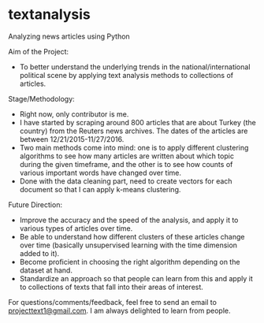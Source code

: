 # textanalysis
Analyzing news articles using Python

Aim of the Project: 
- To better understand the underlying trends in the national/international political scene by applying text analysis methods to collections of articles. 

Stage/Methodology: 
- Right now, only contributor is me. 
- I have started by scraping around 800 articles that are about Turkey (the country) from the Reuters news archives. The dates of the articles are between 12/21/2015-11/27/2016. 
- Two main methods come into mind: one is to apply different clustering algorithms to see how many articles are written about which topic during the given timeframe, and the other is to see how counts of various important words have changed over time.
- Done with the data cleaning part, need to create vectors for each document so that I can apply k-means clustering.

Future Direction:
- Improve the accuracy and the speed of the analysis, and apply it to various types of articles over time.
- Be able to understand how different clusters of these articles change over time (basically unsupervised learning with the time dimension added to it).
- Become proficient in choosing the right algorithm depending on the dataset at hand. 
- Standardize an approach so that people can learn from this and apply it to collections of texts that fall into their areas of interest.

For questions/comments/feedback, feel free to send an email to projecttext1@gmail.com. I am always delighted to learn from people. 
